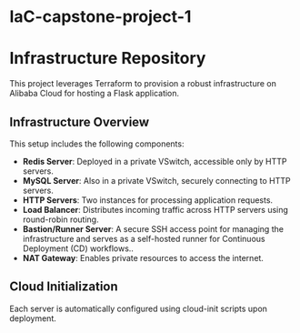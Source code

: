 # IaC-capstone-project-1
# Infrastructure Repository

This project leverages Terraform to provision a robust infrastructure on Alibaba Cloud for hosting a Flask application.

## Infrastructure Overview
This setup includes the following components:
- **Redis Server**: Deployed in a private VSwitch, accessible only by HTTP servers.
- **MySQL Server**: Also in a private VSwitch, securely connecting to HTTP servers.
- **HTTP Servers**: Two instances for processing application requests.
- **Load Balancer**: Distributes incoming traffic across HTTP servers using round-robin routing.
- **Bastion/Runner Server**: A secure SSH access point for managing the infrastructure and serves as a self-hosted runner for Continuous Deployment (CD) workflows..
- **NAT Gateway**: Enables private resources to access the internet.

## Cloud Initialization
Each server is automatically configured using cloud-init scripts upon deployment. 


